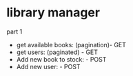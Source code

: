 # library manager
part 1
- get available books: (pagination)- GET
- get users: (paginated) - GET
- Add new book to stock: - POST
- Add new user: - POST

